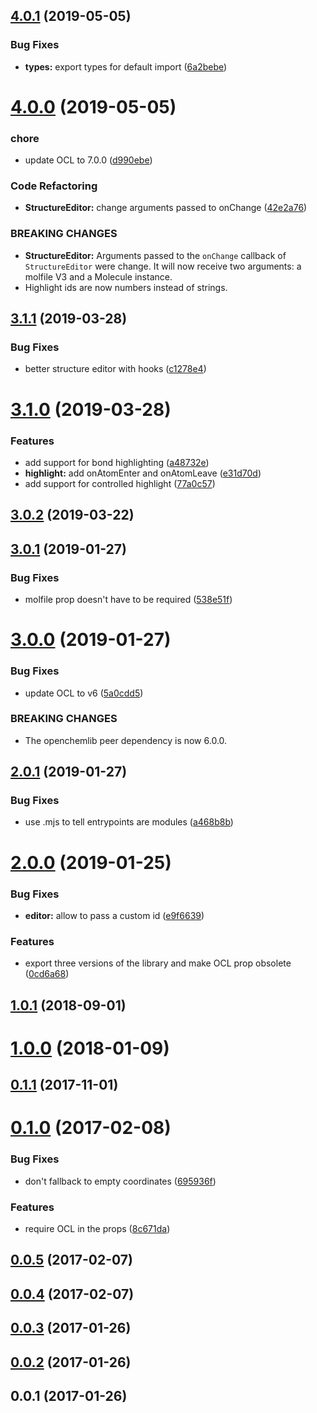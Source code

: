## [4.0.1](https://github.com/zakodium/react-ocl/compare/v4.0.0...v4.0.1) (2019-05-05)


### Bug Fixes

* **types:** export types for default import ([6a2bebe](https://github.com/zakodium/react-ocl/commit/6a2bebe))



# [4.0.0](https://github.com/zakodium/react-ocl/compare/v3.1.1...v4.0.0) (2019-05-05)


### chore

* update OCL to 7.0.0 ([d990ebe](https://github.com/zakodium/react-ocl/commit/d990ebe))


### Code Refactoring

* **StructureEditor:** change arguments passed to onChange ([42e2a76](https://github.com/zakodium/react-ocl/commit/42e2a76))


### BREAKING CHANGES

* **StructureEditor:** Arguments passed to the `onChange` callback of `StructureEditor` were change. It will now receive two arguments: a molfile V3 and a Molecule instance.
* Highlight ids are now numbers instead of strings.



## [3.1.1](https://github.com/zakodium/react-ocl/compare/v3.1.0...v3.1.1) (2019-03-28)


### Bug Fixes

* better structure editor with hooks ([c1278e4](https://github.com/zakodium/react-ocl/commit/c1278e4))



# [3.1.0](https://github.com/zakodium/react-ocl/compare/v3.0.2...v3.1.0) (2019-03-28)


### Features

* add support for bond highlighting ([a48732e](https://github.com/zakodium/react-ocl/commit/a48732e))
* **highlight:** add onAtomEnter and onAtomLeave ([e31d70d](https://github.com/zakodium/react-ocl/commit/e31d70d))
* add support for controlled highlight ([77a0c57](https://github.com/zakodium/react-ocl/commit/77a0c57))



## [3.0.2](https://github.com/zakodium/react-ocl/compare/v3.0.1...v3.0.2) (2019-03-22)



## [3.0.1](https://github.com/zakodium/react-ocl/compare/v3.0.0...v3.0.1) (2019-01-27)

### Bug Fixes

- molfile prop doesn't have to be required ([538e51f](https://github.com/zakodium/react-ocl/commit/538e51f))

# [3.0.0](https://github.com/zakodium/react-ocl/compare/v2.0.1...v3.0.0) (2019-01-27)

### Bug Fixes

- update OCL to v6 ([5a0cdd5](https://github.com/zakodium/react-ocl/commit/5a0cdd5))

### BREAKING CHANGES

- The openchemlib peer dependency is now 6.0.0.

## [2.0.1](https://github.com/zakodium/react-ocl/compare/v2.0.0...v2.0.1) (2019-01-27)

### Bug Fixes

- use .mjs to tell entrypoints are modules ([a468b8b](https://github.com/zakodium/react-ocl/commit/a468b8b))

# [2.0.0](https://github.com/zakodium/react-ocl/compare/v1.0.1...v2.0.0) (2019-01-25)

### Bug Fixes

- **editor:** allow to pass a custom id ([e9f6639](https://github.com/zakodium/react-ocl/commit/e9f6639))

### Features

- export three versions of the library and make OCL prop obsolete ([0cd6a68](https://github.com/zakodium/react-ocl/commit/0cd6a68))

<a name="1.0.1"></a>

## [1.0.1](https://github.com/zakodium/react-ocl/compare/v1.0.0...v1.0.1) (2018-09-01)

<a name="1.0.0"></a>

# [1.0.0](https://github.com/zakodium/react-ocl/compare/v0.1.1...v1.0.0) (2018-01-09)

<a name="0.1.1"></a>

## [0.1.1](https://github.com/neptunjs/react-ocl/compare/v0.1.0...v0.1.1) (2017-11-01)

<a name="0.1.0"></a>

# [0.1.0](https://github.com/neptunjs/react-ocl/compare/v0.0.5...v0.1.0) (2017-02-08)

### Bug Fixes

- don't fallback to empty coordinates ([695936f](https://github.com/neptunjs/react-ocl/commit/695936f))

### Features

- require OCL in the props ([8c671da](https://github.com/neptunjs/react-ocl/commit/8c671da))

<a name="0.0.5"></a>

## [0.0.5](https://github.com/neptunjs/react-ocl/compare/v0.0.4...v0.0.5) (2017-02-07)

<a name="0.0.4"></a>

## [0.0.4](https://github.com/neptunjs/react-ocl/compare/v0.0.3...v0.0.4) (2017-02-07)

<a name="0.0.3"></a>

## [0.0.3](https://github.com/neptunjs/react-ocl/compare/v0.0.2...v0.0.3) (2017-01-26)

<a name="0.0.2"></a>

## [0.0.2](https://github.com/neptunjs/react-ocl/compare/v0.0.1...v0.0.2) (2017-01-26)

<a name="0.0.1"></a>

## 0.0.1 (2017-01-26)
